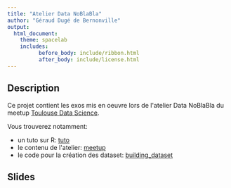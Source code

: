 ```yaml
---
title: "Atelier Data NoBlaBla"
author: "Géraud Dugé de Bernonville"
output:
  html_document:
    theme: spacelab
    includes:
          before_body: include/ribbon.html
          after_body: include/license.html
---
```


## Description

Ce projet contient les exos mis en oeuvre lors de l'atelier Data NoBlaBla du meetup [Toulouse Data Science](http://www.meetup.com/Tlse-Data-Science).

Vous trouverez notamment:

* un tuto sur R: [tuto](tuto.html)
* le contenu de l'atelier: [meetup](meetup.html)
* le code pour la création des dataset: [building_dataset](building_dataset.html)

## Slides


